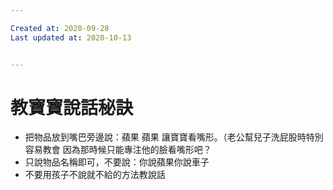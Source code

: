 ```yaml
---

Created at: 2020-09-28
Last updated at: 2020-10-13


---
```


# 教寶寶說話秘訣


* 把物品放到嘴巴旁邊說：蘋果 蘋果 讓寶寶看嘴形。（老公幫兒子洗屁股時特別容易教會 因為那時候只能專注他的臉看嘴形吧？
* 只說物品名稱即可，不要說：你說蘋果你說車子
* 不要用孩子不說就不給的方法教說話

